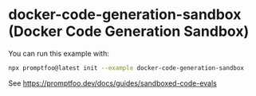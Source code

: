 # docker-code-generation-sandbox (Docker Code Generation Sandbox)

You can run this example with:

```bash
npx promptfoo@latest init --example docker-code-generation-sandbox
```

See https://promptfoo.dev/docs/guides/sandboxed-code-evals
